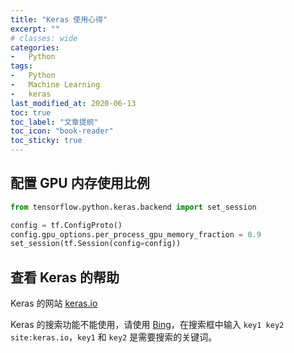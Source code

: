 ```yaml
---
title: "Keras 使用心得"
excerpt: ""
# classes: wide
categories:
-   Python
tags:
-   Python
-   Machine Learning
-   keras
last_modified_at: 2020-06-13
toc: true
toc_label: "文章提纲"
toc_icon: "book-reader"
toc_sticky: true
---
```


## 配置 GPU 内存使用比例

```python
from tensorflow.python.keras.backend import set_session

config = tf.ConfigProto()
config.gpu_options.per_process_gpu_memory_fraction = 0.9
set_session(tf.Session(config=config))

```

## 查看 Keras 的帮助

Keras 的网站 [keras.io](https://keras.io/)

Keras 的搜索功能不能使用，请使用 [Bing](http://en.bing.com)，在搜索框中输入 `key1 key2 site:keras.io`，`key1` 和 `key2` 是需要搜索的关键词。